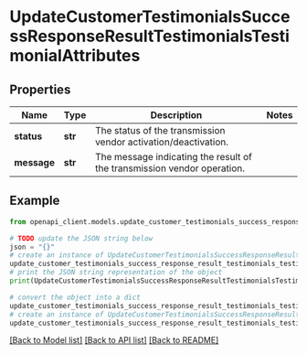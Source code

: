 # UpdateCustomerTestimonialsSuccessResponseResultTestimonialsTestimonialAttributes


## Properties

Name | Type | Description | Notes
------------ | ------------- | ------------- | -------------
**status** | **str** | The status of the transmission vendor activation/deactivation. | 
**message** | **str** | The message indicating the result of the transmission vendor operation. | 

## Example

```python
from openapi_client.models.update_customer_testimonials_success_response_result_testimonials_testimonial_attributes import UpdateCustomerTestimonialsSuccessResponseResultTestimonialsTestimonialAttributes

# TODO update the JSON string below
json = "{}"
# create an instance of UpdateCustomerTestimonialsSuccessResponseResultTestimonialsTestimonialAttributes from a JSON string
update_customer_testimonials_success_response_result_testimonials_testimonial_attributes_instance = UpdateCustomerTestimonialsSuccessResponseResultTestimonialsTestimonialAttributes.from_json(json)
# print the JSON string representation of the object
print(UpdateCustomerTestimonialsSuccessResponseResultTestimonialsTestimonialAttributes.to_json())

# convert the object into a dict
update_customer_testimonials_success_response_result_testimonials_testimonial_attributes_dict = update_customer_testimonials_success_response_result_testimonials_testimonial_attributes_instance.to_dict()
# create an instance of UpdateCustomerTestimonialsSuccessResponseResultTestimonialsTestimonialAttributes from a dict
update_customer_testimonials_success_response_result_testimonials_testimonial_attributes_from_dict = UpdateCustomerTestimonialsSuccessResponseResultTestimonialsTestimonialAttributes.from_dict(update_customer_testimonials_success_response_result_testimonials_testimonial_attributes_dict)
```
[[Back to Model list]](../README.md#documentation-for-models) [[Back to API list]](../README.md#documentation-for-api-endpoints) [[Back to README]](../README.md)


